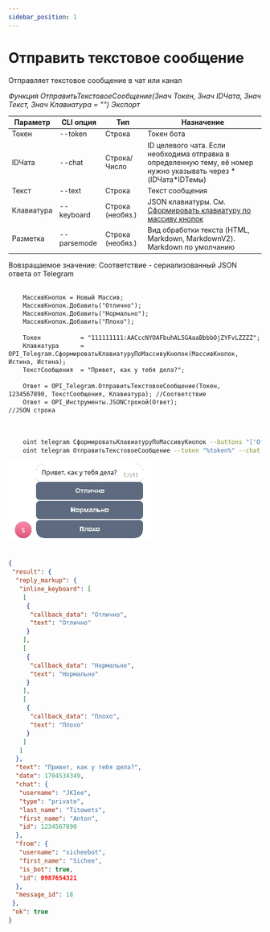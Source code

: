 ```yaml
---
sidebar_position: 1
---
```


# Отправить текстовое сообщение
Отправляет текстовое сообщение в чат или канал


*Функция ОтправитьТекстовоеСообщение(Знач Токен, Знач IDЧата, Знач Текст, Знач Клавиатура = "") Экспорт*

  | Параметр | CLI опция | Тип | Назначение |
  |-|-|-|-|
  | Токен | --token | Строка | Токен бота |
  | IDЧата | --chat | Строка/Число | ID целевого чата. Если необходима отправка в определенную тему, её номер нужно указывать через * (IDЧата*IDТемы) |
  | Текст | --text | Строка | Текст сообщения |
  | Клавиатура | --keyboard | Строка (необяз.) | JSON клавиатуры. См. [Сформировать клавиатуру по массиву кнопок](./Sformirovat-klaviaturu-po-massivu-knopok) |
  | Разметка | --parsemode | Строка (необяз.) | Вид обработки текста (HTML, Markdown, MarkdownV2). Markdown по умолчанию |
  
  Вовзращаемое значение: Соответствие - сериализованный JSON ответа от Telegram

```bsl title="Пример кода"
	
	МассивКнопок = Новый Массив;
	МассивКнопок.Добавить("Отлично");
	МассивКнопок.Добавить("Нормально");
	МассивКнопок.Добавить("Плохо");
	
	Токен           = "111111111:AACccNYOAFbuhAL5GAaaBbbbOjZYFvLZZZZ";
	Клавиатура      = OPI_Telegram.СформироватьКлавиатуруПоМассивуКнопок(МассивКнопок, Истина, Истина);
	ТекстСообщения  = "Привет, как у тебя дела?";
 	
	Ответ = OPI_Telegram.ОтправитьТекстовоеСообщение(Токен, 1234567890, ТекстСообщения, Клавиатура); //Соответствие
	Ответ = OPI_Инструменты.JSONСтрокой(Ответ);                                                      //JSON строка
	
```

```sh title="Пример команд CLI"
    
    oint telegram СформироватьКлавиатуруПоМассивуКнопок --buttons "['Отлично','Нормально','Плохо']" --under true --out keyboard.json
    oint telegram ОтправитьТекстовоеСообщение --token "%token%" --chat %user% --text "Привет, как у тебя дела?" --keyboard keyboard.json

```

![Результат](img/4.png)

```json title="Результат"

{
 "result": {
  "reply_markup": {
   "inline_keyboard": [
    [
     {
      "callback_data": "Отлично",
      "text": "Отлично"
     }
    ],
    [
     {
      "callback_data": "Нормально",
      "text": "Нормально"
     }
    ],
    [
     {
      "callback_data": "Плохо",
      "text": "Плохо"
     }
    ]
   ]
  },
  "text": "Привет, как у тебя дела?",
  "date": 1704534349,
  "chat": {
   "username": "JKIee",
   "type": "private",
   "last_name": "Titowets",
   "first_name": "Anton",
   "id": 1234567890
  },
  "from": {
   "username": "sicheebot",
   "first_name": "Sichee",
   "is_bot": true,
   "id": 0987654321
  },
  "message_id": 18
 },
 "ok": true
}

```
